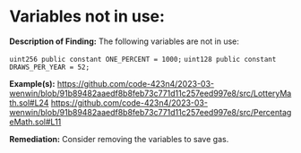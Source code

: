 # Variables not in use:

**Description of Finding:**
The following variables are not in use:

`uint256 public constant ONE_PERCENT = 1000;`
`uint128 public constant DRAWS_PER_YEAR = 52;`

**Example(s):**
https://github.com/code-423n4/2023-03-wenwin/blob/91b89482aaedf8b8feb73c771d11c257eed997e8/src/LotteryMath.sol#L24
https://github.com/code-423n4/2023-03-wenwin/blob/91b89482aaedf8b8feb73c771d11c257eed997e8/src/PercentageMath.sol#L11

**Remediation:**
Consider removing the variables to save gas. 